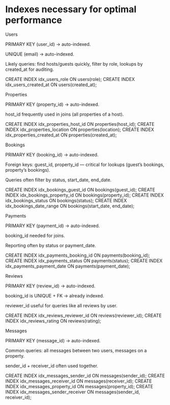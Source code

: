 # Indexes necessary for optimal performance

Users

PRIMARY KEY (user_id) → auto-indexed.

UNIQUE (email) → auto-indexed.

Likely queries: find hosts/guests quickly, filter by role, lookups by created_at for auditing.

CREATE INDEX idx_users_role ON users(role);
CREATE INDEX idx_users_created_at ON users(created_at);

Properties

PRIMARY KEY (property_id) → auto-indexed.

host_id frequently used in joins (all properties of a host).

CREATE INDEX idx_properties_host_id ON properties(host_id);
CREATE INDEX idx_properties_location ON properties(location);
CREATE INDEX idx_properties_created_at ON properties(created_at);

Bookings

PRIMARY KEY (booking_id) → auto-indexed.

Foreign keys: guest_id, property_id — critical for lookups (guest’s bookings, property’s bookings).

Queries often filter by status, start_date, end_date.

CREATE INDEX idx_bookings_guest_id ON bookings(guest_id);
CREATE INDEX idx_bookings_property_id ON bookings(property_id);
CREATE INDEX idx_bookings_status ON bookings(status);
CREATE INDEX idx_bookings_date_range ON bookings(start_date, end_date);

Payments

PRIMARY KEY (payment_id) → auto-indexed.

booking_id needed for joins.

Reporting often by status or payment_date.

CREATE INDEX idx_payments_booking_id ON payments(booking_id);
CREATE INDEX idx_payments_status ON payments(status);
CREATE INDEX idx_payments_payment_date ON payments(payment_date);

Reviews

PRIMARY KEY (review_id) → auto-indexed.

booking_id is UNIQUE + FK → already indexed.

reviewer_id useful for queries like all reviews by user.

CREATE INDEX idx_reviews_reviewer_id ON reviews(reviewer_id);
CREATE INDEX idx_reviews_rating ON reviews(rating);

Messages

PRIMARY KEY (message_id) → auto-indexed.

Common queries: all messages between two users, messages on a property.

sender_id + receiver_id often used together.

CREATE INDEX idx_messages_sender_id ON messages(sender_id);
CREATE INDEX idx_messages_receiver_id ON messages(receiver_id);
CREATE INDEX idx_messages_property_id ON messages(property_id);
CREATE INDEX idx_messages_sender_receiver ON messages(sender_id, receiver_id);
